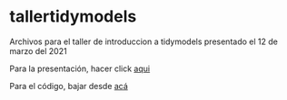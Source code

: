 # tallertidymodels

Archivos para el taller de introduccion a tidymodels presentado el 12 de marzo del 2021 

Para la presentación, hacer click [aqui](https://raw.githack.com/Saryace/tallertidymodels/master/tallertidymodels.html)

Para el código, bajar desde [acá](https://github.com/Saryace/tallertidymodels/raw/master/tallertidymodels.R)
